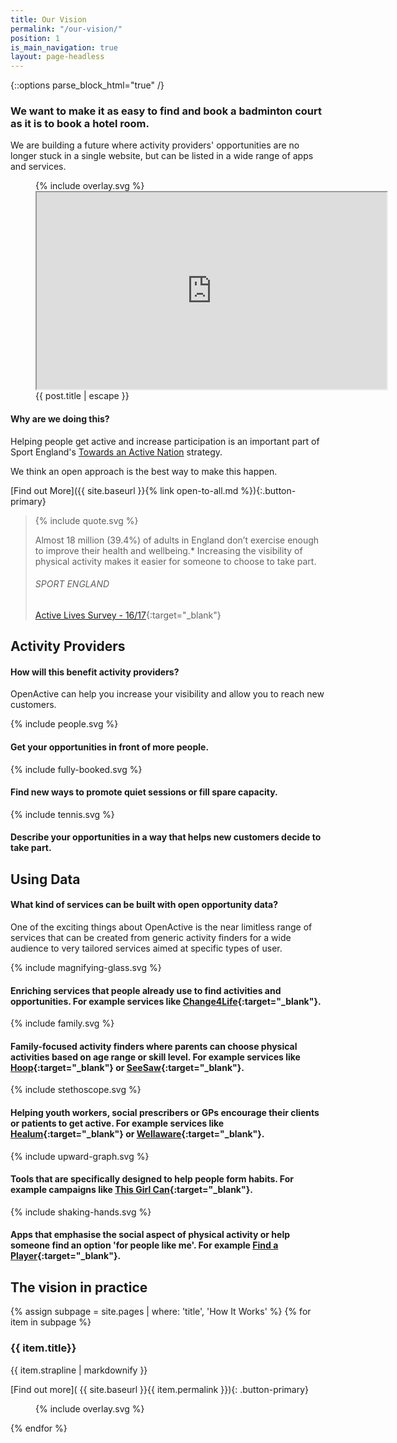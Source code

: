 ```yaml
---
title: Our Vision
permalink: "/our-vision/"
position: 1
is_main_navigation: true
layout: page-headless
---
```


{::options parse_block_html="true" /}

<!--  ---------------->
<!-- HERO BLOCK -->
<!--  ---------------->
<article class="hero--video">
<div class="two">

### We want to make it as easy to find and book a badminton court as it is to book a hotel room.

We are building a future where activity providers' opportunities are no longer stuck in a single website, but can be listed in a wide range of apps and services.


</div>
<div class="two">
<figure role="group" aria-labelledby="open-active-video">
<div class="mask">{% include overlay.svg %}</div>
<iframe id="video" title="OpenActive intro video" width="560" height="315"  src="https://www.youtube.com/embed/kfVCRaMJarE?&modestbranding=1&showinfo=0&rel=0&enablejsapi=1" allowfullscreen></iframe>
<figcaption id="open-active-video" class="hidden" >{{ post.title | escape }}</figcaption>
</figure>


</div>
</article>

<!--  ---------------->
<!-- QUOTE BLOCK -->
<!--  ---------------->
<article class="invert">
<div class="two">

#### Why are we doing this?
Helping people get active and increase participation is an important part of Sport England's [Towards an Active Nation](https://www.sportengland.org/news-and-features/news/2016/november/1/open-data-to-boost-activity/) strategy.

We think an open approach is the best way to make this happen.

[Find out More]({{ site.baseurl }}{% link open-to-all.md %}){:.button-primary}


</div>
<div class="two">
<blockquote class="featured">
<div class="quote">
{% include quote.svg %}
</div>

Almost 18 million (39.4%) of adults in England don’t exercise enough to improve their health and wellbeing.* Increasing the visibility of physical activity makes it easier for someone to choose to take part.

###### SPORT ENGLAND
[Active Lives Survey - 16/17](https://www.sportengland.org/media/12458/active-lives-adult-may-16-17-report.pdf){:target="_blank"}


</blockquote>
</div>
</article>

<!--  ---------------->
<!-- BENEFITS FOR ACTIVITY PROVIDERS TEXT BLOCK -->
<!--  ---------------->
<article class="title-row benefits">
<h2 class="sub-heading-two">Activity Providers</h2>

<div class="one">

#### How will this benefit activity providers?
OpenActive can help you increase your visibility and allow you to reach new customers.

</div>

<!--  ---------------->
<!-- ONE-->
<!--  ---------------->
<div class="one subgrid">
<div class="two tworight">

{% include people.svg %}

</div>
<div class="two tworight">

#### Get your opportunities in front of more people.

</div>
</div>

<!--  ---------------->
<!-- TWO-->
<!--  ---------------->
<div class="one subgrid">
<div class="two tworight">

{% include fully-booked.svg %}

</div>
<div class="two tworight">

#### Find new ways to promote quiet sessions or fill spare capacity.

</div>
</div>

<!--  ---------------->
<!-- THREE-->
<!--  ---------------->
<div class="one subgrid">
<div class="two tworight">

{% include tennis.svg %}

</div>
<div class="two tworight">

#### Describe your opportunities in a way that helps new customers decide to take part.

</div>
</div>

</article>

<!--  ---------------->
<!-- BENEFITS FOR DATA USES TEXT BLOCK -->
<!--  ---------------->
<article class="title-row benefits">
<h2 class="sub-heading-two">Using Data</h2>
<div class="one">

#### What kind of services can be built with open opportunity data?
One of the exciting things about OpenActive is the near limitless range of services that can be created from generic activity finders for a wide audience to very tailored services aimed at specific types of user.

</div>

<!--  ---------------->
<!-- ONE-->
<!--  ---------------->
<div class="one subgrid">
<div class="two tworight">

{% include magnifying-glass.svg %}

</div>
<div class="two tworight">

#### Enriching services that people already use to find activities and opportunities. For example services like [Change4Life](https://www.nhs.uk/change4life){:target="_blank"}.

</div>

</div>

<!--  ---------------->
<!-- TWO-->
<!--  ---------------->
<div class="one subgrid">
<div class="two tworight">

{% include family.svg %}

</div>
<div class="two tworight">

#### Family-focused activity finders where parents can choose physical activities based on age range or skill level. For example services like [Hoop](https://www.hoop.co.uk){:target="_blank"} or [SeeSaw](https://www.seesawapp.com){:target="_blank"}.

</div>

</div>

<!--  ---------------->
<!-- THREE-->
<!--  ---------------->
<div class="one subgrid">
<div class="two tworight">

{% include stethoscope.svg %}

</div>
<div class="two tworight">

#### Helping youth workers, social prescribers or GPs encourage their clients or patients to get active. For example services like [Healum](https://www.healum.com/){:target="_blank"} or [Wellaware](https://www.wellaware.org.uk){:target="_blank"}.

</div>
</div>

<!--  ---------------->
<!-- FOUR-->
<!--  ---------------->
<div class="one subgrid">
<div class="two tworight">

{% include upward-graph.svg %}

</div>
<div class="two tworight">

#### Tools that are specifically designed to help people form habits. For example campaigns like [This Girl Can](http://www.thisgirlcan.co.uk/){:target="_blank"}.

</div>

</div>

<!--  ---------------->
<!-- FIVE-->
<!--  ---------------->
<div class="one subgrid">
<div class="two tworight">

{% include shaking-hands.svg %}

</div>
<div class="two tworight">

#### Apps that emphasise the social aspect of physical activity or help someone find an option 'for people like me'. For example [Find a Player](https://findaplayer.com/){:target="_blank"}.

</div>
</div>
</article>


<!--  ---------------->
<!-- HOW IT WORKS CALL TO ACTION -->
<!--  ---------------->
<article class="call_to_action--full-width">
<h2 class="sub-heading-two">The vision in practice</h2>
<div class="one">

{% assign subpage = site.pages | where: 'title', 'How It Works' %}
{% for item in subpage %}
### {{ item.title}}
{{ item.strapline | markdownify }}

[Find out more]( {{ site.baseurl }}{{ item.permalink }}){: .button-primary}

</div>
<figure>
<div class="mask">{% include overlay.svg %}</div>
<div class="image" style="background: url({{ site.baseurl }}{{ item.thumbnail_image }})center center / cover no-repeat;"></div>
</figure>
{% endfor %}

</article>